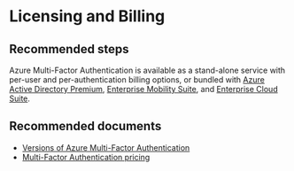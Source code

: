 <properties
    pageTitle="Licensing and Billing"
    description="Licensing and Billing"
    service="microsoft.aad"
    resource="Microsoft_AAD_IAM"
    authors="curtand"
    displayOrder="1770"
    supportTopicIds="32596894"
    selfHelpType="generic"
    resourceTags=""
    productPesIds="16579"
    cloudEnvironments="public, Fairfax"
 	articleId="3aef791d-f239-4554-a81a-48687815da04"
	ownershipId="AzureIdentity_MultiFactorAuthentication"
/>

# Licensing and Billing

## **Recommended steps**

Azure Multi-Factor Authentication is available as a stand-alone service with per-user and per-authentication billing options, or bundled with [Azure Active Directory Premium](https://azure.microsoft.com/pricing/details/active-directory/), [Enterprise Mobility Suite](https://azure.microsoft.com/pricing/details/active-directory/), and [Enterprise Cloud Suite](https://www.microsoft.com/en-us/Licensing/licensing-programs/enterprise.aspx).

## **Recommended documents**

* [Versions of Azure Multi-Factor Authentication](https://docs.microsoft.com/azure/active-directory/authentication/concept-mfa-licensing)
* [Multi-Factor Authentication pricing](https://azure.microsoft.com/pricing/details/multi-factor-authentication/)
